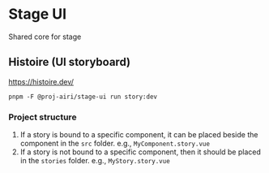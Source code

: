 # Stage UI

Shared core for stage

## Histoire (UI storyboard)

https://histoire.dev/

```
pnpm -F @proj-airi/stage-ui run story:dev
```

### Project structure

1. If a story is bound to a specific component, it can be placed beside the component in the `src` folder. e.g., `MyComponent.story.vue`
2. If a story is not bound to a specific component, then it should be placed in the `stories` folder. e.g., `MyStory.story.vue`
